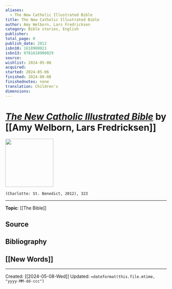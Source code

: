 ```yaml
---
aliases:
  - The New Catholic Illustrated Bible
title: The New Catholic Illustrated Bible
author: Amy Welborn, Lars Fredricksen
category: Bible stories, English
publisher: 
total_page: 0
publish_date: 2012
isbn10: 1618900021
isbn13: 9781618900029
source: 
wishlist: 2024-05-08
acquired: 
started: 2024-05-06
finished: 2024-08-08
finishednotes: none
translation: Children's
dimensions:
---
```

# *[The New Catholic Illustrated Bible]()* by [[Amy Welborn, Lars Fredricksen]]

<img src="http://books.google.com/books/content?id=4V1TLwEACAAJ&printsec=frontcover&img=1&zoom=1&source=gbs_api" width=150>

`(Charlotte: St. Benedict, 2012), 323`



--- 
**Topic**: [[The Bible]]

**Source**
- 

**Bibliography**
- 
 
**[[New Words]]**
- 

---
Created: [[2024-05-08-Wed]]
Updated: `=dateformat(this.file.mtime, "yyyy-MM-dd-ccc")`